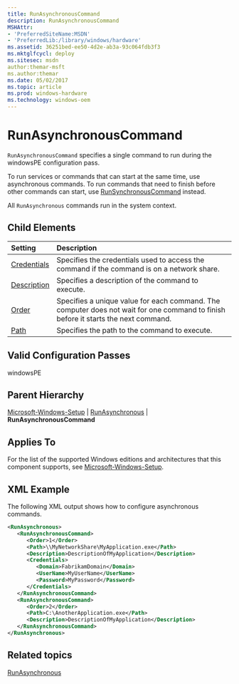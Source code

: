 ```yaml
---
title: RunAsynchronousCommand
description: RunAsynchronousCommand
MSHAttr:
- 'PreferredSiteName:MSDN'
- 'PreferredLib:/library/windows/hardware'
ms.assetid: 36251bed-ee50-4d2e-ab3a-93c064fdb3f3
ms.mktglfcycl: deploy
ms.sitesec: msdn
author:themar-msft
ms.author:themar
ms.date: 05/02/2017
ms.topic: article
ms.prod: windows-hardware
ms.technology: windows-oem
---
```

# RunAsynchronousCommand

`RunAsynchronousCommand` specifies a single command to run during the windowsPE configuration pass.

To run services or commands that can start at the same time, use asynchronous commands. To run commands that need to finish before other commands can start, use [RunSynchronousCommand](microsoft-windows-setup-runsynchronous-runsynchronouscommand.md) instead.

All `RunAsynchronous` commands run in the system context.

## Child Elements

| Setting                 | Description                                                                           |
|:------------------------|:--------------------------------------------------------------------------------------|
| [Credentials](microsoft-windows-setup-runasynchronous-runasynchronouscommand-credentials.md) | Specifies the credentials used to access the command if the command is on a network share. |
| [Description](microsoft-windows-setup-runasynchronous-runasynchronouscommand-description.md) | Specifies a description of the command to execute. |
| [Order](microsoft-windows-setup-runasynchronous-runasynchronouscommand-order.md) | Specifies a unique value for each command. The computer does not wait for one command to finish before it starts the next command. |
| [Path](microsoft-windows-setup-runasynchronous-runasynchronouscommand-path.md) | Specifies the path to the command to execute. |

## Valid Configuration Passes

windowsPE

## Parent Hierarchy

[Microsoft-Windows-Setup](microsoft-windows-setup.md) | [RunAsynchronous](microsoft-windows-setup-runasynchronous.md) | **RunAsynchronousCommand**

## Applies To

For the list of the supported Windows editions and architectures that this component supports, see [Microsoft-Windows-Setup](microsoft-windows-setup.md).

## XML Example

The following XML output shows how to configure asynchronous commands.

```XML
<RunAsynchronous>
   <RunAsynchronousCommand>
      <Order>1</Order>
      <Path>\\MyNetworkShare\MyApplication.exe</Path>
      <Description>DescriptionOfMyApplication</Description>
      <Credentials>
         <Domain>FabrikamDomain</Domain>
         <UserName>MyUserName</UserName>
         <Password>MyPassword</Password>
      </Credentials>
   </RunAsynchronousCommand>
   <RunAsynchronousCommand>
      <Order>2</Order>
      <Path>C:\AnotherApplication.exe</Path>
      <Description>DescriptionOfMyApplication</Description>
   </RunAsynchronousCommand>
</RunAsynchronous>
```

## Related topics

[RunAsynchronous](microsoft-windows-setup-runasynchronous.md)
